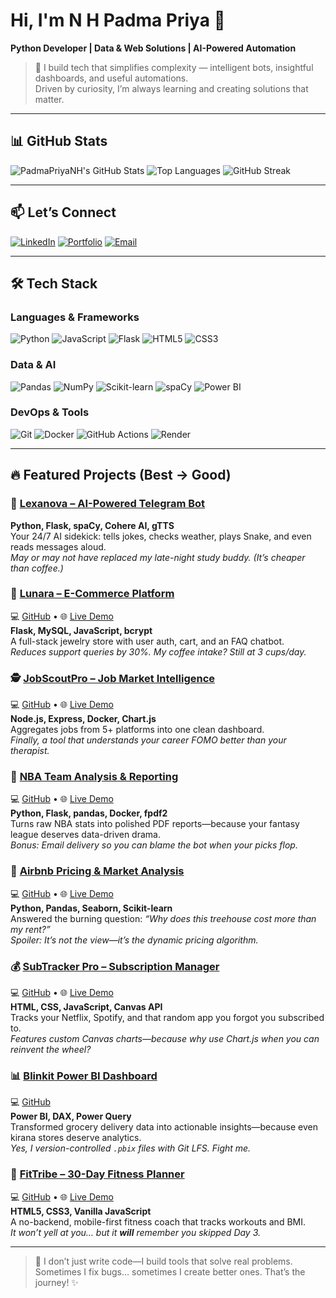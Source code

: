 # Hi, I'm N H Padma Priya 👋  
**Python Developer | Data & Web Solutions | AI-Powered Automation**  

> 🧠 I build tech that simplifies complexity — intelligent bots, insightful dashboards, and useful automations.  
> Driven by curiosity, I’m always learning and creating solutions that matter.

---

## 📊 GitHub Stats
![PadmaPriyaNH's GitHub Stats](https://github-readme-stats.vercel.app/api?username=PadmaPriyaNH&show_icons=true&theme=radical&hide=issues)
![Top Languages](https://github-readme-stats.vercel.app/api/top-langs/?username=PadmaPriyaNH&layout=compact&theme=radical)
![GitHub Streak](https://github-readme-streak-stats.herokuapp.com/?user=PadmaPriyaNH&theme=radical)

---

## 📫 Let’s Connect
[![LinkedIn](https://img.shields.io/badge/LinkedIn-0A66C2?style=for-the-badge&logo=linkedin&logoColor=white)](https://www.linkedin.com/in/nh-padmapriya)
[![Portfolio](https://img.shields.io/badge/Portfolio-1e40af?style=for-the-badge&logo=vercel&logoColor=white)](https://nhpadmapriya.netlify.app)
[![Email](https://img.shields.io/badge/Gmail-D14836?style=for-the-badge&logo=gmail&logoColor=white)](mailto:nh.padmapriyaa@gmail.com)

---

## 🛠️ Tech Stack

### Languages & Frameworks
![Python](https://img.shields.io/badge/Python-3776AB?style=for-the-badge&logo=python&logoColor=white)
![JavaScript](https://img.shields.io/badge/JavaScript-F7DF1E?style=for-the-badge&logo=javascript&logoColor=black)
![Flask](https://img.shields.io/badge/Flask-000000?style=for-the-badge&logo=flask&logoColor=white)
![HTML5](https://img.shields.io/badge/HTML5-E34F26?style=for-the-badge&logo=html5&logoColor=white)
![CSS3](https://img.shields.io/badge/CSS3-1572B6?style=for-the-badge&logo=css3&logoColor=white)

### Data & AI
![Pandas](https://img.shields.io/badge/Pandas-150458?style=for-the-badge&logo=pandas&logoColor=white)
![NumPy](https://img.shields.io/badge/NumPy-013243?style=for-the-badge&logo=numpy&logoColor=white)
![Scikit-learn](https://img.shields.io/badge/Scikit--learn-F7931E?style=for-the-badge&logo=scikit-learn&logoColor=white)
![spaCy](https://img.shields.io/badge/spaCy-09A3D5?style=for-the-badge&logo=spacy&logoColor=white)
![Power BI](https://img.shields.io/badge/Power%20BI-F2C811?style=for-the-badge&logo=power-bi&logoColor=black)

### DevOps & Tools
![Git](https://img.shields.io/badge/Git-F05032?style=for-the-badge&logo=git&logoColor=white)
![Docker](https://img.shields.io/badge/Docker-2496ED?style=for-the-badge&logo=docker&logoColor=white)
![GitHub Actions](https://img.shields.io/badge/GitHub_Actions-2088FF?style=for-the-badge&logo=github-actions&logoColor=white)
![Render](https://img.shields.io/badge/Render-44D7B6?style=for-the-badge&logo=render&logoColor=white)

---

## 🔥 Featured Projects (Best → Good)

### 🤖 [Lexanova – AI-Powered Telegram Bot](https://github.com/PadmaPriyaNH/lexanova-telegrambot)
**Python, Flask, spaCy, Cohere AI, gTTS**  
Your 24/7 AI sidekick: tells jokes, checks weather, plays Snake, and even reads messages aloud.  
*May or may not have replaced my late-night study buddy. (It’s cheaper than coffee.)*

### 💎 [Lunara – E-Commerce Platform](https://lunara-jewellary-ecommerce-website.onrender.com)  
💻 [GitHub](https://github.com/PadmaPriyaNH/lunara-jewellary-ecommerce-website) • 🌐 [Live Demo](https://lunara-jewellary-ecommerce-website.onrender.com)  
**Flask, MySQL, JavaScript, bcrypt**  
A full-stack jewelry store with user auth, cart, and an FAQ chatbot.  
*Reduces support queries by 30%. My coffee intake? Still at 3 cups/day.*

### 🕵️ [JobScoutPro – Job Market Intelligence](https://jobscout-pro-website.onrender.com)  
💻 [GitHub](https://github.com/PadmaPriyaNH/jobscout-pro-website) • 🌐 [Live Demo](https://jobscout-pro-website.onrender.com)  
**Node.js, Express, Docker, Chart.js**  
Aggregates jobs from 5+ platforms into one clean dashboard.  
*Finally, a tool that understands your career FOMO better than your therapist.*

### 🏀 [NBA Team Analysis & Reporting](https://nba-team-analysis-reporting-platform.onrender.com)  
💻 [GitHub](https://github.com/PadmaPriyaNH/nba-team-analysis-reporting-platform) • 🌐 [Live Demo](https://nba-team-analysis-reporting-platform.onrender.com)  
**Python, Flask, pandas, Docker, fpdf2**  
Turns raw NBA stats into polished PDF reports—because your fantasy league deserves data-driven drama.  
*Bonus: Email delivery so you can blame the bot when your picks flop.*

### 🏡 [Airbnb Pricing & Market Analysis](https://colab.research.google.com/github/PadmaPriyaNH/VOIS_AICTE_Oct2025_NHPadmaPriya/blob/main/Airbnb_Data_Analysis_Project.ipynb)  
💻 [GitHub](https://github.com/PadmaPriyaNH/VOIS_AICTE_Oct2025_NHPadmaPriya) • 🌐 [Live Demo](https://colab.research.google.com/github/PadmaPriyaNH/VOIS_AICTE_Oct2025_NHPadmaPriya/blob/main/Airbnb_Data_Analysis_Project.ipynb)  
**Python, Pandas, Seaborn, Scikit-learn**  
Answered the burning question: *“Why does this treehouse cost more than my rent?”*  
*Spoiler: It’s not the view—it’s the dynamic pricing algorithm.*

### 💰 [SubTracker Pro – Subscription Manager](https://subtracker-pro-website.onrender.com)  
💻 [GitHub](https://github.com/PadmaPriyaNH/subtracker-pro-website) • 🌐 [Live Demo](https://subtracker-pro-website.onrender.com)  
**HTML, CSS, JavaScript, Canvas API**  
Tracks your Netflix, Spotify, and that random app you forgot you subscribed to.  
*Features custom Canvas charts—because why use Chart.js when you can reinvent the wheel?*

### 📊 [Blinkit Power BI Dashboard](https://github.com/PadmaPriyaNH/PowerBI-Blinkit-Dashboard)  
💻 [GitHub](https://github.com/PadmaPriyaNH/PowerBI-Blinkit-Dashboard)  
**Power BI, DAX, Power Query**  
Transformed grocery delivery data into actionable insights—because even kirana stores deserve analytics.  
*Yes, I version-controlled `.pbix` files with Git LFS. Fight me.*

### 💪 [FitTribe – 30-Day Fitness Planner](https://padmapriyanh.github.io/FitTribe-fitness-website/)  
💻 [GitHub](https://github.com/PadmaPriyaNH/FitTribe-fitness-website) • 🌐 [Live Demo](https://padmapriyanh.github.io/FitTribe-fitness-website/)  
**HTML5, CSS3, Vanilla JavaScript**  
A no-backend, mobile-first fitness coach that tracks workouts and BMI.  
*It won’t yell at you… but it **will** remember you skipped Day 3.*

---

> 🚀 I don’t just write code—I build tools that solve real problems.  
> Sometimes I fix bugs… sometimes I create better ones. That’s the journey! ✨
